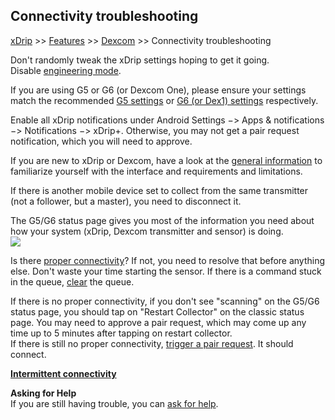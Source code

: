 ## Connectivity troubleshooting
[xDrip](../README.md) >> [Features](Features_page.md) >> [Dexcom](./Dexcom_page.md) >> Connectivity troubleshooting  
  
Don't randomly tweak the xDrip settings hoping to get it going.  
Disable [engineering mode](./Engineering-Mode.md).  

If you are using G5 or G6 (or Dexcom One), please ensure your settings match the recommended [G5 settings](./G5-Recommended-Settings.md) or [G6 (or Dex1) settings](./G6-Recommended-Settings.md) respectively.  

Enable all xDrip notifications under Android Settings &#8722;> Apps & notifications &#8722;> Notifications &#8722;> xDrip+.  Otherwise, you may not get a pair request notification, which you will need to approve.  

If you are new to xDrip or Dexcom, have a look at the [general information](./Dexcom-Basics.md) to familiarize yourself with the interface and requirements and limitations.  

If there is another mobile device set to collect from the same transmitter (not a follower, but a master), you need to disconnect it.  

The G5/G6 status page gives you most of the information you need about how your system (xDrip, Dexcom transmitter and sensor) is doing.  
![](./system-status-pg.png)  

Is there [proper connectivity](./Proper-connectivity.md)?  If not, you need to resolve that before anything else. 
 Don't waste your time starting the sensor.  If there is a command stuck in the queue, [clear](./Clear-queue.md) the queue.  

If there is no proper connectivity, if you don't see "scanning" on the G5/G6 status page, you should tap on "Restart Collector" on the classic status page.  You may need to approve a pair request, which may come up any time up to 5 minutes after tapping on restart collector.  
If there is still no proper connectivity, [trigger a pair request](./MissedPairRequest.md).  It should connect.  
  
**[Intermittent connectivity](./Intermittent.md)**      

**Asking for Help**  
If you are still having trouble, you can [ask for help](./Contact.md).  
